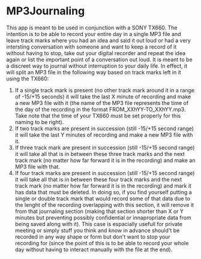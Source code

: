 # MP3Journaling
This app is meant to be used in conjunction with a SONY TX660. The intention is to be able to record your entire day in a single MP3 file and leave track marks where you had an idea and said it out loud or had a very intersting conversation with someone and want to keep a record of it without having to stop, take out your digital recorder and repeat the idea again or list the important point of a conversation out loud. It is meant to be a discreet way to journal without interruption to your daily life. In effect, it will split an MP3 file in the following way based on track marks left in it using the TX660:

1. If a single track mark is present (no other track mark around it in a range of -15/+15 seconds) it will take the last X minute of recording and make a new MP3 file with it (the name of the MP3 file represents the time of the day of the recording in the format FROM_XXhYY-TO_XXhYY.mp3. Take note that the time of your TX660 must be set properly for this naming to be right).
2. If two track marks are present in succession (still -15/+15 second range) it will take the last Y minutes of recording and make a new MP3 file with it.
3. If three track mark are present in succession (still -15/+15 second range) it will take all that is in between these three track marks and the next track mark (no matter how far forward it is in the recording) and make an MP3 file with that.
4. If four track marks are present in succession (still -15/+15 second range) it will take all that is in between these four track marks and the next track mark (no matter how far forward it is in the recording) and mark it has data that must be deleted. In doing so, if you find yourself putting a single or double track mark that would record some of that data due to the lenght of the recording overlapping with this section, it will remove it from that journaling section (making that section shorter than X or Y minutes but preventing possibly confidential or innapropriate data from being saved along with it). This case is espacially usefull for private meeting or simply stuff you think and know in advance should't be recorded in any way shape or form but don't want to stop your recording for (since the point of this is to be able to record your whole day without having to interact manually with the file at the end).